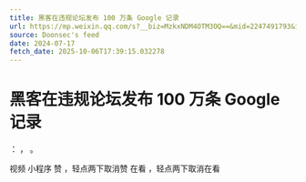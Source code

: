 ```yaml
---
title: 黑客在违规论坛发布 100 万条 Google 记录
url: https://mp.weixin.qq.com/s?__biz=MzkxNDM4OTM3OQ==&mid=2247491793&idx=4&sn=3a670b88d1decf481e240bb60a8844a0
source: Doonsec's feed
date: 2024-07-17
fetch_date: 2025-10-06T17:39:15.032278
---
```


# 黑客在违规论坛发布 100 万条 Google 记录

：
，
。

视频
小程序
赞
，轻点两下取消赞
在看
，轻点两下取消在看